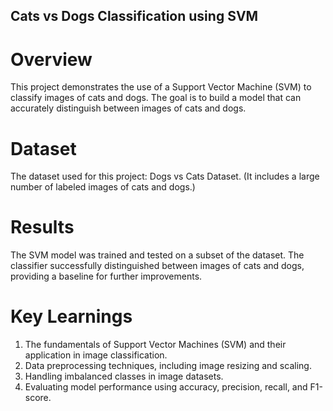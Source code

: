 ## Cats vs Dogs Classification using SVM

# Overview
This project demonstrates the use of a Support Vector Machine (SVM) to classify images of cats and dogs. The goal is to build a model that can accurately distinguish between images of cats and dogs.

# Dataset
The dataset used for this project: Dogs vs Cats Dataset. (It includes a large number of labeled images of cats and dogs.)

# Results
The SVM model was trained and tested on a subset of the dataset. The classifier successfully distinguished between images of cats and dogs, providing a baseline for further improvements.

# Key Learnings
1. The fundamentals of Support Vector Machines (SVM) and their application in image classification.
2. Data preprocessing techniques, including image resizing and scaling.
3. Handling imbalanced classes in image datasets.
4. Evaluating model performance using accuracy, precision, recall, and F1-score.
